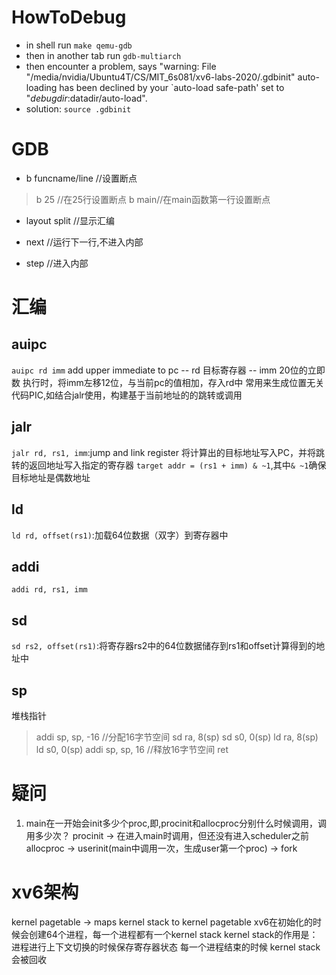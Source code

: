 # HowToDebug

- in shell run `make qemu-gdb`
- then in another tab run `gdb-multiarch`
- then encounter a problem, says "warning: File "/media/nvidia/Ubuntu4T/CS/MIT_6s081/xv6-labs-2020/.gdbinit" auto-loading has been declined by your `auto-load safe-path' set to "$debugdir:$datadir/auto-load".
- solution: `source .gdbinit`

# GDB

- b funcname/line //设置断点
> b 25 //在25行设置断点
> b main//在main函数第一行设置断点

- layout split  //显示汇编

- next //运行下一行,不进入内部
- step //进入内部

# 汇编

## auipc
`auipc rd imm`
add upper immediate to pc
-- rd 目标寄存器
-- imm 20位的立即数
执行时，将imm左移12位，与当前pc的值相加，存入rd中
常用来生成位置无关代码PIC,如结合jalr使用，构建基于当前地址的的跳转或调用

## jalr
`jalr rd, rs1, imm`:jump and link register
将计算出的目标地址写入PC，并将跳转的返回地址写入指定的寄存器
`target addr = (rs1 + imm) & ~1`,其中`& ~1`确保目标地址是偶数地址

## ld
`ld rd, offset(rs1)`:加载64位数据（双字）到寄存器中

## addi
`addi rd, rs1, imm`

## sd
`sd rs2, offset(rs1)`:将寄存器rs2中的64位数据储存到rs1和offset计算得到的地址中

## sp
堆栈指针
> addi sp, sp, -16 //分配16字节空间
> sd ra, 8(sp)
> sd s0, 0(sp)
> ld ra, 8(sp)
> ld s0, 0(sp)
> addi sp, sp, 16 //释放16字节空间
> ret

# 疑问
1. main在一开始会init多少个proc,即,procinit和allocproc分别什么时候调用，调用多少次？
procinit -> 在进入main时调用，但还没有进入scheduler之前
allocproc -> userinit(main中调用一次，生成user第一个proc)
          -> fork



# xv6架构
kernel pagetable -> maps kernel stack to kernel pagetable
xv6在初始化的时候会创建64个进程，每一个进程都有一个kernel stack
kernel stack的作用是：进程进行上下文切换的时候保存寄存器状态
每一个进程结束的时候 kernel stack会被回收






